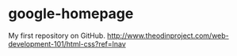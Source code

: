 # google-homepage
My first repository on GitHub.
http://www.theodinproject.com/web-development-101/html-css?ref=lnav
